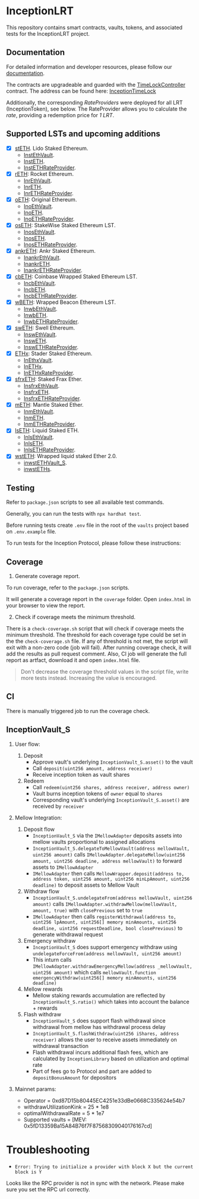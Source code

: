 # InceptionLRT

This repository contains smart contracts, vaults, tokens, and associated tests for the InceptionLRT project.

## Documentation

For detailed information and developer resources, please follow our [documentation](https://docs.inceptionlrt.com/for-developers/inception-vault-dev-details-testnet).

The contracts are upgradeable and guarded with the [TimeLockController](https://docs.openzeppelin.com/contracts/4.x/api/governance#TimelockController) contract.
The address can be found here: [InceptionTimeLock](https://etherscan.io/address/0x650bd9dee50e3ee15cbb49749ff6abcf55a8fb1e)

Additionally, the corresponding _RateProviders_ were deployed for all LRT (InceptionToken), see below. The RateProvider allows you to calculate the _rate_, providing a redemption price for _1 LRT_.

## Supported LSTs and upcoming additions

- [x] [stETH](https://etherscan.io/address/0xae7ab96520DE3A18E5e111B5EaAb095312D7fE84). Lido Staked Ethereum.
  - [InstEthVault](https://etherscan.io/address/0x814CC6B8fd2555845541FB843f37418b05977d8d).
  - [InstETH](https://etherscan.io/address/0x7FA768E035F956c41d6aeaa3Bd857e7E5141CAd5).
  - [InstETHRateProvider](https://etherscan.io/address/0x343281bb5029c4b698fe736d800115ac64d5de39).
- [x] [rETH](https://etherscan.io/address/0xae78736cd615f374d3085123a210448e74fc6393): Rocket Ethereum.
  - [InrEthVault](https://etherscan.io/address/0x1Aa53BC4Beb82aDf7f5EDEE9e3bBF3434aD59F12).
  - [InrETH](https://etherscan.io/address/0x80d69e79258FE9D056c822461c4eb0B4ca8802E2).
  - [InrETHRateProvider](https://etherscan.io/address/0xD6d553327b16dd6076D69c2DAEc91A50dD1E9F66).
- [x] [oETH](https://etherscan.io/address/0x856c4Efb76C1D1AE02e20CEB03A2A6a08b0b8dC3): Original Ethereum.
  - [InoEthVault](https://etherscan.io/address/0x4878F636A9Aa314B776Ac51A25021C44CAF86bEd).
  - [InoETH](https://etherscan.io/address/0x9181f633E9B9F15A32d5e37094F4C93b333e0E92).
  - [InoETHRateProvider](https://etherscan.io/address/0xbd600020f943f7C61a8123fE2720A05434A3B38b).
- [x] [osETH](https://etherscan.io/address/0xf1C9acDc66974dFB6dEcB12aA385b9cD01190E38): StakeWise Staked Ethereum LST.
  - [InosEthVault](https://etherscan.io/address/0xA9F8c770661BeE8DF2D026edB1Cb6FF763C780FF).
  - [InosETH](https://etherscan.io/address/0xfD07fD5EBEa6F24888a397997E262179Bf494336).
  - [InosETHRateProvider](https://etherscan.io/address/0x1F27848Ae927Ba278eE575e4A55f6c7ED7BFFe8C).
- [x] [ankrETH](https://etherscan.io/address/0xe95a203b1a91a908f9b9ce46459d101078c2c3cb): Ankr Staked Ethereum.
  - [InankrEthVault](https://etherscan.io/address/0x36B429439AB227fAB170A4dFb3321741c8815e55).
  - [InankrETH](https://etherscan.io/address/0xfa2629B9cF3998D52726994E0FcdB750224D8B9D).
  - [InankrETHRateProvider](https://etherscan.io/address/0x8bC73134A736437da780570308d3b37b67174ddb).
- [x] [cbETH](https://etherscan.io/address/0xBe9895146f7AF43049ca1c1AE358B0541Ea49704): Coinbase Wrapped Staked Ethereum LST.
  - [IncbEthVault](https://etherscan.io/address/0xfE715358368416E01d3A961D3a037b7359735d5e).
  - [IncbETH](https://etherscan.io/address/0xBf19Eead55a6B100667f04F8FBC5371E03E8ab2E).
  - [IncbETHRateProvider](https://etherscan.io/address/0xa1Bb72c5915a7e2C85BaeA2C563858eaCB3F7A45).
- [x] [wBETH](https://etherscan.io/address/0xa2e3356610840701bdf5611a53974510ae27e2e1): Wrapped Beacon Ethereum LST.
  - [InwbEthVault](https://etherscan.io/address/0xC0660932C5dCaD4A1409b7975d147203B1e9A2B6).
  - [InwbETH](https://etherscan.io/address/0xDA9B11Cd701e10C2Ec1a284f80820eDD128c5246).
  - [InwbETHRateProvider](https://etherscan.io/address/0x69c59c3DD7566eb12792203f8F832ca81a050eB1).
- [x] [swETH](https://etherscan.io/address/0xf951e335afb289353dc249e82926178eac7ded78): Swell Ethereum.
  - [InswEthVault](https://etherscan.io/address/0xc4181dC7BB31453C4A48689ce0CBe975e495321c).
  - [InswETH](https://etherscan.io/address/0xC3ADe5aCe1bBb033CcAE8177C12Ecbfa16bD6A9D).
  - [InswETHRateProvider](https://etherscan.io/address/0xebFa0353DFF1801F5c8Ea07448771D6FadD1E721).
- [x] [ETHx](https://etherscan.io/address/0xA35b1B31Ce002FBF2058D22F30f95D405200A15b): Stader Staked Ethereum.
  - [InEthxVault](https://etherscan.io/address/0x90E80E25ABDB6205B08DeBa29a87f7eb039023C2).
  - [InETHx](https://etherscan.io/address/0x57a5a0567187FF4A8dcC1A9bBa86155E355878F2).
  - [InETHxRateProvider](https://etherscan.io/address/0xd812bA3543f9aB64b2BCBcE34fb3b00bFF2bA2FC).
- [x] [sfrxETH](https://etherscan.io/address/0xac3e018457b222d93114458476f3e3416abbe38f): Staked Frax Ether.
  - [InsfrxEthVault](https://etherscan.io/address/0x295234B7E370a5Db2D2447aCA83bc7448f151161).
  - [InsfrxETH](https://etherscan.io/address/0x668308d77be3533c909a692302Cb4D135Bf8041C).
  - [InsfrxETHRateProvider](https://etherscan.io/address/0x07f86901057F392fd3A508b8AbcbaafB08c13B1e).
- [x] [mETH](https://etherscan.io/address/0xd5F7838F5C461fefF7FE49ea5ebaF7728bB0ADfa): Mantle Staked Ether.
  - [InmEthVault](https://etherscan.io/address/0xd0ee89d82183D7Ddaef14C6b4fC0AA742F426355).
  - [InmETH](https://etherscan.io/address/0xeCf3672A6d2147E2A77f07069Fb48d8Cf6F6Fbf9).
  - [InmETHRateProvider](https://etherscan.io/address/0xA22A7A8c550760574Fd7b722C9f7100902D57707).
- [x] [lsETH](https://etherscan.io/address/0x8c1BEd5b9a0928467c9B1341Da1D7BD5e10b6549): Liquid Staked ETH.
  - [InlsEthVault](https://etherscan.io/address/0x6E17a8b5D33e6DBdB9fC61d758BF554b6AD93322).
  - [InlsETH](https://etherscan.io/address/0x94B888E11a9E960A9c3B3528EB6aC807B27Ca62E).
  - [InlsETHRateProvider](https://etherscan.io/address/0x20f6d8e1e821Bd5B94f7bF725AF304Bc5ef09c36).
- [x] [wstETH](https://etherscan.io/address/0x7f39C581F595B53c5cb19bD0b3f8dA6c935E2Ca0): Wrapped liquid staked Ether 2.0.
  - [inwstETHVault_S](https://etherscan.io/address/0xf9D9F828989A624423C48b95BC04E9Ae0ef5Ec97).
  - [inwstETHs](https://etherscan.io/address/0x8E0789d39db454DBE9f4a77aCEF6dc7c69f6D552).

## Testing

Refer to `package.json` scripts to see all available test commands.

Generally, you can run the tests with `npx hardhat test`.

Before running tests create `.env` file in the root of the `vaults` project based on `.env.example` file.

To run tests for the Inception Protocol, please follow these instructions:

## Coverage

1. Generate coverage report.

To run coverage, refer to the `package.json` scripts.

It will generate a coverage report in the `coverage` folder. Open `index.html` in your browser to view the report.

2. Check if coverage meets the minimum threshold.

There is a `check-coverage.sh` script that will check if coverage meets the minimum threshold. The threshold for each coverage type could be set in the the `check-coverage.sh` file.
If any of threshold is not met, the script will exit with a non-zero code (job will fail).
After running coverage check, it will add the results as pull request comment.
Also, CI job will generate the full report as artfact, download it and open `index.html` file.

> Don't decrease the coverage threshold values in the script file, write more tests instead. Increasing the value is encouraged.

## CI

There is manually triggered job to run the coverage check.

## InceptionVault_S

1. User flow:

   1. Deposit
      - Approve vault's underlying `InceptionVault_S.asset()` to the vault
      - Call `deposit(uint256 amount, address receiver)`
      - Receive inception token as vault shares
   2. Redeem
      - Call `redeem(uint256 shares, address receiver, address owner)`
      - Vault burns inception tokens of `owner` equal to `shares`
      - Corresponding vault's underlying `InceptionVault_S.asset()` are received by `receiver`

2. Mellow Integration:

   1. Deposit flow
      - `InceptionVault_S` via the `IMellowAdapter` deposits assets into mellow vaults proportional to assigned allocations
      - `InceptionVault_S.delegateToMellowVault(address mellowVault, uint256 amount)` calls `IMellowAdapter.delegateMellow(uint256 amount, uint256 deadline, address mellowVault)` to forward assets to `IMellowAdapter`
      - `IMellowAdapter` then calls `MellowWrapper.deposit(address to, address token, uint256 amount, uint256 minLpAmount, uint256 deadline)` to deposit assets to Mellow Vault
   2. Withdraw flow
      - `InceptionVault_S.undelegateFrom(address mellowVault, uint256 amount)` calls `IMellowAdapter.withdrawMellow(mellowVault, amount, true)` with `closePrevious` set to `true`
      - `IMellowAdapter` then calls `registerWithdrawal(address to, uint256 lpAmount, uint256[] memory minAmounts, uint256 deadline, uint256 requestDeadline, bool closePrevious)` to generate withdrawal request
   3. Emergency withdraw
      - `InceptionVault_S` does support emergency withdraw using `undelegateForceFrom(address mellowVault, uint256 amount)`
      - This inturn calls `IMellowAdapter.withdrawEmergencyMellow(address _mellowVault, uint256 amount)` which calls `mellowVault.function emergencyWithdraw(uint256[] memory minAmounts, uint256 deadline)`
   4. Mellow rewards
      - Mellow staking rewards accumulation are reflected by `InceptionVault_S.ratio()` which takes into account the balance + rewards
   5. Flash withdraw
      - `InceptionVault_S` does support flash withdrawal since withdrawal from mellow has withdrawal process delay
      - `InceptionVault_S.flashWithdraw(uint256 iShares, address receiver)` allows the user to receive assets immediately on withdrawal transaction
      - Flash withdrawal incurs additional flash fees, which are calculated by `InceptionLibrary` based on utilization and optimal rate
      - Part of fees go to Protocol and part are added to `depositBonusAmount` for depositors

3. Mainnet params:

   - Operator = 0xd87D15b80445EC4251e33dBe0668C335624e54b7
   - withdrawUtilizationKink = 25 \* 1e8
   - optimalWithdrawalRate = 5 \* 1e7
   - Supported vaults = [MEV: 0x5fD13359Ba15A84B76f7F87568309040176167cd]

# Troubleshooting

- `Error: Trying to initialize a provider with block X but the current block is Y`

Looks like the RPC provider is not in sync with the network. Please make sure you set the RPC url correctly.

